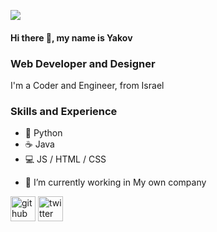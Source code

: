 ![](https://pbs.twimg.com/profile_banners/893525251/1642848620/600x200)

#### Hi there 👋, my name is Yakov
### Web Developer and Designer

I'm a Coder and Engineer, from Israel

### Skills and Experience
* 🐍 Python
* ☕ Java
* 💻 JS / HTML / CSS

- 🔭 I’m currently working in My own company 


[<img src='https://cdn.jsdelivr.net/npm/simple-icons@3.0.1/icons/github.svg' alt='github' height='40'>](https://github.com/yakovzur)  [<img src='https://cdn.jsdelivr.net/npm/simple-icons@3.0.1/icons/twitter.svg' alt='twitter' height='40'>](https://twitter.com/JacobTLI)  
